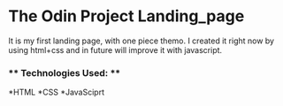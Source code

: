 # The Odin Project Landing_page



It is my first landing page, with one piece themo.
I created it right now by using html+css and in future will improve it with javascript.

### ** Technologies Used: **
*HTML
*CSS
*JavaSciprt
